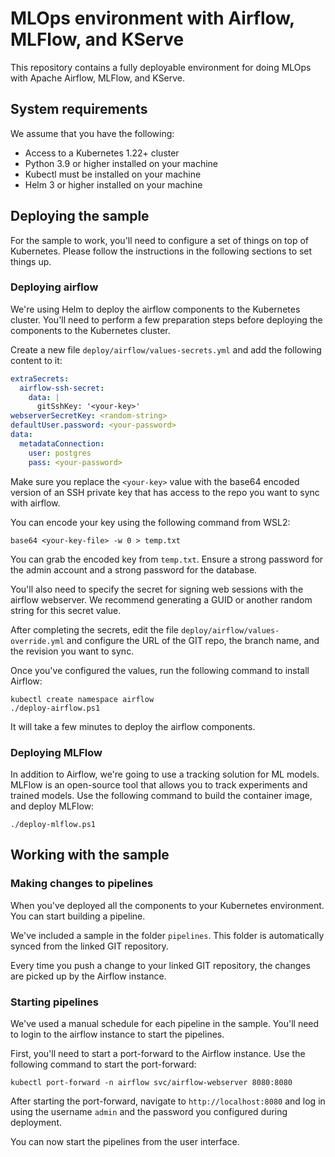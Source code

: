 # MLOps environment with Airflow, MLFlow, and KServe

This repository contains a fully deployable environment for doing MLOps with 
Apache Airflow, MLFlow, and KServe.

## System requirements

We assume that you have the following:

- Access to a Kubernetes 1.22+ cluster 
- Python 3.9 or higher installed on your machine
- Kubectl must be installed on your machine
- Helm 3 or higher installed on your machine

## Deploying the sample

For the sample to work, you'll need to configure a set of things on top
of Kubernetes. Please follow the instructions in the following sections to
set things up.

### Deploying airflow

We're using Helm to deploy the airflow components to the Kubernetes cluster.
You'll need to perform a few preparation steps before deploying the 
components to the Kubernetes cluster.

Create a new file `deploy/airflow/values-secrets.yml` and add the following
content to it:

```yaml
extraSecrets:
  airflow-ssh-secret:
    data: |
      gitSshKey: '<your-key>'
webserverSecretKey: <random-string>
defaultUser.password: <your-password>
data:
  metadataConnection:
    user: postgres
    pass: <your-password>
```

Make sure you replace the `<your-key>` value with the base64 encoded version
of an SSH private key that has access to the repo you want to sync with airflow.

You can encode your key using the following command from WSL2:

```shell
base64 <your-key-file> -w 0 > temp.txt
```

You can grab the encoded key from `temp.txt`. Ensure a strong password for the 
admin account and a strong password for the database.

You'll also need to specify the secret for signing web sessions with the airflow
webserver. We recommend generating a GUID or another random string for this
secret value.

After completing the secrets, edit the file `deploy/airflow/values-override.yml`
and configure the URL of the GIT repo, the branch name, and the revision you
want to sync.

Once you've configured the values, run the following command to install 
Airflow:

```shell
kubectl create namespace airflow
./deploy-airflow.ps1
```

It will take a few minutes to deploy the airflow components.

### Deploying MLFlow

In addition to Airflow, we're going to use a tracking solution for ML models. MLFlow is an open-source tool that allows
you to track experiments and trained models. Use the following command to build the container image, and deploy
MLFlow:

```shell
./deploy-mlflow.ps1
```

## Working with the sample

### Making changes to pipelines

When you've deployed all the components to your Kubernetes environment. You can
start building a pipeline. 

We've included a sample in the folder `pipelines`. This folder is
automatically synced from the linked GIT repository.

Every time you push a change to your linked GIT repository, the changes are
picked up by the Airflow instance.

### Starting pipelines

We've used a manual schedule for each pipeline in the sample. You'll need to
login to the airflow instance to start the pipelines. 

First, you'll need to start a port-forward to the Airflow instance. Use the 
following command to start the port-forward:

```shell
kubectl port-forward -n airflow svc/airflow-webserver 8080:8080
``` 

After starting the port-forward, navigate to `http://localhost:8080` and log in
using the username `admin` and the password you configured during deployment.

You can now start the pipelines from the user interface.